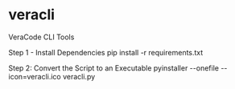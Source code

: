 # veracli
VeraCode CLI Tools

Step 1 - Install Dependencies
pip install -r requirements.txt

Step 2: Convert the Script to an Executable
pyinstaller --onefile --icon=veracli.ico veracli.py